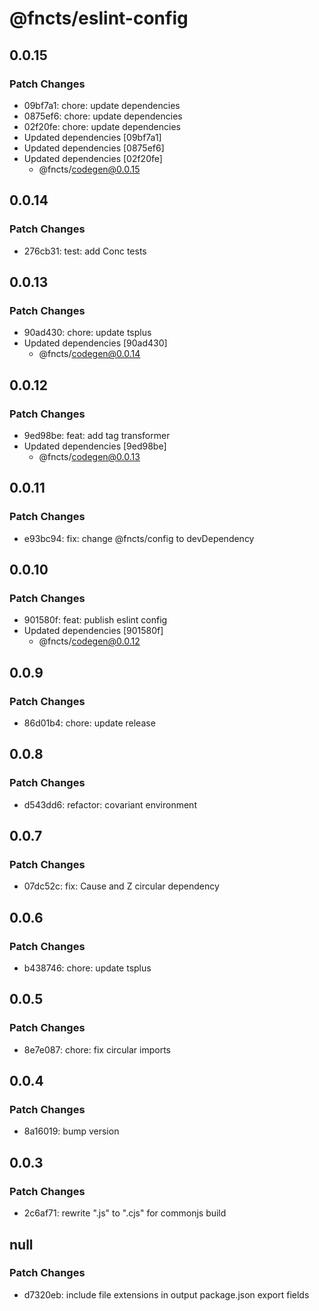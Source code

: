 # @fncts/eslint-config

## 0.0.15

### Patch Changes

- 09bf7a1: chore: update dependencies
- 0875ef6: chore: update dependencies
- 02f20fe: chore: update dependencies
- Updated dependencies [09bf7a1]
- Updated dependencies [0875ef6]
- Updated dependencies [02f20fe]
  - @fncts/codegen@0.0.15

## 0.0.14

### Patch Changes

- 276cb31: test: add Conc tests

## 0.0.13

### Patch Changes

- 90ad430: chore: update tsplus
- Updated dependencies [90ad430]
  - @fncts/codegen@0.0.14

## 0.0.12

### Patch Changes

- 9ed98be: feat: add tag transformer
- Updated dependencies [9ed98be]
  - @fncts/codegen@0.0.13

## 0.0.11

### Patch Changes

- e93bc94: fix: change @fncts/config to devDependency

## 0.0.10

### Patch Changes

- 901580f: feat: publish eslint config
- Updated dependencies [901580f]
  - @fncts/codegen@0.0.12

## 0.0.9

### Patch Changes

- 86d01b4: chore: update release

## 0.0.8

### Patch Changes

- d543dd6: refactor: covariant environment

## 0.0.7

### Patch Changes

- 07dc52c: fix: Cause and Z circular dependency

## 0.0.6

### Patch Changes

- b438746: chore: update tsplus

## 0.0.5

### Patch Changes

- 8e7e087: chore: fix circular imports

## 0.0.4

### Patch Changes

- 8a16019: bump version

## 0.0.3

### Patch Changes

- 2c6af71: rewrite ".js" to ".cjs" for commonjs build

## null

### Patch Changes

- d7320eb: include file extensions in output package.json export fields
